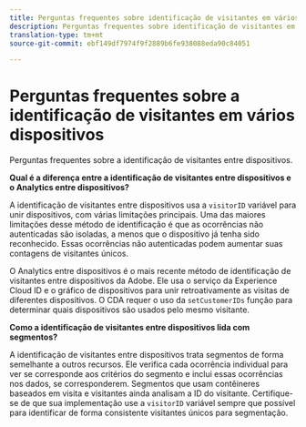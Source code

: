```yaml
---
title: Perguntas frequentes sobre identificação de visitantes em vários dispositivos
description: Perguntas frequentes sobre identificação de visitantes em vários dispositivos
translation-type: tm+mt
source-git-commit: ebf149df7974f9f2889b6fe938088eda90c84051

---
```



# Perguntas frequentes sobre a identificação de visitantes em vários dispositivos

Perguntas frequentes sobre a identificação de visitantes entre dispositivos.

**Qual é a diferença entre a identificação de visitantes entre dispositivos e o Analytics entre dispositivos?**

A identificação de visitantes entre dispositivos usa a `visitorID` variável para unir dispositivos, com várias limitações principais. Uma das maiores limitações desse método de identificação é que as ocorrências não autenticadas são isoladas, a menos que o dispositivo já tenha sido reconhecido. Essas ocorrências não autenticadas podem aumentar suas contagens de visitantes únicos.

O Analytics entre dispositivos é o mais recente método de identificação de visitantes entre dispositivos da Adobe. Ele usa o serviço da Experience Cloud ID e o gráfico de dispositivos para unir retroativamente as visitas de diferentes dispositivos. O CDA requer o uso da `setCustomerIDs` função para determinar quais dispositivos são usados pelo mesmo visitante.

**Como a identificação de visitantes entre dispositivos lida com segmentos?**

A identificação de visitantes entre dispositivos trata segmentos de forma semelhante a outros recursos. Ele verifica cada ocorrência individual para ver se corresponde aos critérios do segmento e inclui essas ocorrências nos dados, se corresponderem. Segmentos que usam contêineres baseados em visita e visitantes ainda analisam a ID do visitante. Certifique-se de que sua implementação use a `visitorID` variável sempre que possível para identificar de forma consistente visitantes únicos para segmentação.
